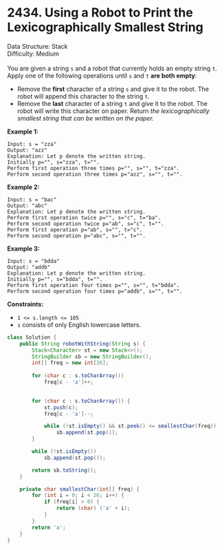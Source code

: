 # 2434. Using a Robot to Print the Lexicographically Smallest String  

  Data Structure: Stack </br> Difficulty: Medium </br> </br>You are given a string `s` and a robot that currently holds an empty string `t`. Apply one of the following operations until `s` and `t` **are both empty**: 

- Remove the **first** character of a string `s` and give it to the robot. The robot will append this character to the string `t`.
- Remove the **last** character of a string `t` and give it to the robot. The robot will write this character on paper.
Return *the lexicographically smallest string that can be written on the paper.*

**Example 1:**

```plain text
Input: s = "zza"
Output: "azz"
Explanation: Let p denote the written string.
Initially p="", s="zza", t="".
Perform first operation three times p="", s="", t="zza".
Perform second operation three times p="azz", s="", t="".
```

**Example 2:**

```plain text
Input: s = "bac"
Output: "abc"
Explanation: Let p denote the written string.
Perform first operation twice p="", s="c", t="ba".
Perform second operation twice p="ab", s="c", t="".
Perform first operation p="ab", s="", t="c".
Perform second operation p="abc", s="", t="".
```

**Example 3:**

```plain text
Input: s = "bdda"
Output: "addb"
Explanation: Let p denote the written string.
Initially p="", s="bdda", t="".
Perform first operation four times p="", s="", t="bdda".
Perform second operation four times p="addb", s="", t="".
```

**Constraints:**

- `1 <= s.length <= 105`
- `s` consists of only English lowercase letters.
```java
class Solution {
    public String robotWithString(String s) {
        Stack<Character> st = new Stack<>();
        StringBuilder sb = new StringBuilder();
        int[] freq = new int[26];
        
        for (char c : s.toCharArray()) 
            freq[c - 'a']++;
        

        for (char c : s.toCharArray()) {
            st.push(c);
            freq[c - 'a']--;

            while (!st.isEmpty() && st.peek() <= smallestChar(freq)) 
                sb.append(st.pop());
        }

        while (!st.isEmpty()) 
            sb.append(st.pop());

        return sb.toString();
    }

    private char smallestChar(int[] freq) {
        for (int i = 0; i < 26; i++) {
            if (freq[i] > 0) {
                return (char) ('a' + i);
            }
        }
        return 'a';
    }
}
```

